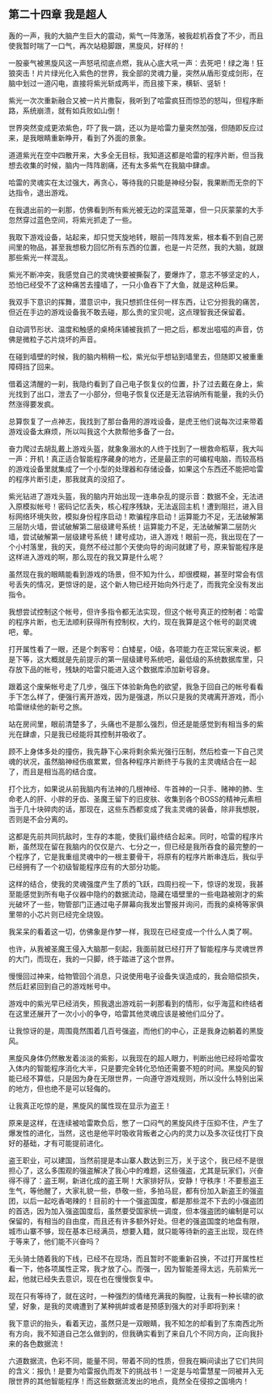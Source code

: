 ## 第二十四章 我是超人

轰的一声，我的大脑产生巨大的震动，紫气一阵激荡，被我趁机吞食了不少，而且使我暂时喘了一口气，再次站稳脚跟，黑旋风，好样的！

一股豪气被黑旋风这一声怒吼彻底点燃，我从心底大吼一声：去死吧！绿之海！狂狼突击！片片绿光化入紫色的世界，我全部的灵魂力量，突然从盾形变成剑形，在脑中划过一道闪电，直接将紫光斩成两半，而且接下来，横斩、竖斩！

紫光一次次重新融合又被一片片撒裂，我听到了哈雷疯狂而惊恐的怒叫，但程序断路，系统崩溃，就有如兵败如山倒！

世界突然变成更浓紫色，吓了我一跳，还以为是哈雷力量突然加强，但随即反应过来，是我眼睛重新睁开，看到了外面的景象。

道道紫光在空中四散开来，大多全无目标，我知道这都是哈雷的程序片断，但当我想去收集的时候，脑内一阵阵剧痛，还有太多紫气在我脑中肆虐。

哈雷的灵魂实在太过强大，再贪心，等待我的只能是神经分裂，我果断而无奈的下达指令，退出游戏。

在我退出前的一刹那，仿佛看到所有紫光被无边的深蓝笼罩，但一只灰蒙蒙的大手忽然穿过蓝色空间，将紫光抓走了一些。

我取下游戏设备，站起来，却只觉天旋地转，眼前一阵阵发紫，根本看不到自己房间里的物品，甚至我想极力回忆所有东西的位置，也是一片茫然，我的大脑，就跟那些紫光一样混乱。

紫光不断冲突，我感觉自己的灵魂快要被撕裂了，要爆炸了，意志不够坚定的人，恐怕已经受不了这种痛苦去撞墙了，一只小鱼吞下了大鱼，就是这种后果。

我双手下意识的挥舞，潜意识中，我只想抓住任何一样东西，让它分担我的痛苦，但近在手边的游戏设备我不敢去碰，那么贵的宝贝呢，这点理智我还保留着。

自动调节形状、温度和触感的桌椅床铺被我抓了一把之后，都发出嗞嗞的声音，仿佛是微粒子芯片烧坏的声音。

在碰到墙壁的时候，我的脑内稍稍一松，紫光似乎想钻到墙里去，但随即又被重重障碍挡了回来。

借着这清醒的一刹，我隐约看到了自己电子恢复仪的位置，扑了过去戴在身上，紫光找到了出口，泄去了一小部分，但电子恢复仪还是无法容纳所有能量，我的头仍然涨得要发疯。

总算恢复了一点神志，我找到了那台备用的游戏设备，是虎王他们说每次过来带着游戏设备太麻烦，所以叫我这个大款帮他多备了一台。

奋力爬过去胡乱戴上游戏头盔，就象象溺水的人终于找到了一根救命稻草，我大叫一声：开机！真正适合智能程序藏身的地方，还是最正宗的可编程电脑，而较高档的游戏设备里就集成了一个小型的处理器和存储设备，如果这个东西还不能把哈雷的程序片断引走，那我就真的没招了。

紫光钻进了游戏头盔，我的脑内开始出现一连串杂乱的提示音：数据不全，无法进入原模拟帐号！密码记忆丢失，核心程序残缺，无法返回主机！遭到阻拦，进入目标网络环境失败，模拟身份程序启动！欺骗程序启动！运算能力不足，无法破解第三层防火墙，尝试破解第二层级建号系统！运算能力不足，无法破解第二层防火墙，尝试破解第一层级建号系统！建号成功，进入游戏！眼前一亮，我出现在了一个小村落里，我的天，竟然不经过那个天使向导的询问就建了号，原来智能程序是这样进入游戏的啊，那么现在的我又算是什么呢？

虽然现在我的眼睛能看到游戏的场景，但不知为什么，却很模糊，甚至时常会有信号丢失的情况，更惊讶的是，这个新人物已经开始向外行走了，而我完全没有发出指令。

我想尝试控制这个帐号，但许多指令都无法实现，但这个帐号真正的控制者：哈雷的程序片断，也无法顺利获得所有控制权，大约，现在我算是这个帐号的副灵魂吧，晕。

打开属性看了一眼，还是个刺客号：白矮星，0级，各项能力在正常玩家来说，都是下等，这大概就是先前提示的第一层级建号系统吧，最低级的系统数据库里，只存放下品的帐号，残缺的哈雷只能进入这个数据库添加新号容身。

跟着这个废柴帐号走了几步，强压下体验新角色的欲望，我急于回自己的帐号看看手下怎么样了，便强行离开游戏，因为是强退，所以只是我的灵魂离开游戏，而小哈雷继续他的新号之旅。

站在房间里，眼前清楚多了，头痛也不是那么强烈，但还是能感觉到有相当多的紫光在肆虐，只是我已经能将其控制并吸收了。

顾不上身体多处的撞伤，我先静下心来将剩余紫光强行压制，然后检查一下自己灵魂的状况，虽然脑神经伤痕累累，但各种程序片断终于与我的主灵魂结合在一起了，而且是相当高的结合度。

打个比方，如果说从前我脑内有法神的几根神经、牛首神的一只手、赌神的肺、生命老人的肝、小胖的牙齿、圣魔王留下的旧皮肤、收集到各个BOSS的精神元素相当于几十块碎肉的话，那现在，这些东西都变成了我主灵魂的装备，除非我想脱，否则是不会分离的。

这都是先前共同抗敌时，生存的本能，使我们最终结合起来。同时，哈雷的程序片断，虽然现在留在我脑内的仅仅是六、七分之一，但已经是我所吞食的最完整的一个程序了，它是我重组灵魂中的一根主要骨干，将原有的程序片断串连后，我似乎已经拥有了一个初级智能程序应有的大部分功能。

这样的结合，使我的灵魂强度产生了质的飞跃，四周扫视一下，惊讶的发现，我甚至能感觉到所有电子仪器中隐约的数据流动，隐藏在墙壁里的一些电路被刚才的紫光破坏了一些，物管部门正通过电子屏幕向我发出警报并询问，而我的桌椅等家俱里带的小芯片则已经完全烧毁。

我呆呆的看着这一切，仿佛象是作梦一样，我现在已经变成一个什么人类了啊。

也许，从我被圣魔王侵入大脑那一刻起，我面前就已经打开了智能程序与灵魂世界的大门，而现在，我的一只脚，终于踏进了这个世界。

慢慢回过神来，给物管回个消息，只说使用电子设备失误造成的，我会赔偿损失，然后赶紧回到自己的游戏帐号中。

游戏中的紫光早已经消失，照我退出游戏前一刹那看到的情形，似乎海蓝和终结者在这里还展开了一次小小的争夺，哈雷其他灵魂应该是被他们瓜分了。

让我惊讶的是，周围竟然围着几百号强盗，而他们的中心，正是我身边躺着的黑旋风。

黑旋风身体仍然散发着淡淡的紫影，以我现在的超人眼力，判断出他已经将哈雷攻入体内的智能程序消化大半，只是要完全转化恐怕还需要不短的时间。黑旋风的智能已经不算低，只是因为身在无限世界，一向遵守游戏规则，所以没什么特别出采的地方，但也绝不是可以轻侮的。

让我真正吃惊的是，黑旋风的属性现在显示为盗王！

原来是这样，在连续被哈雷欺负后，憋了一口闷气的黑旋风终于压抑不住，产生了爆发性的进化，当然，这也是他平时吸收背叛者之心内的灵力以及多次征伐打下良好的基础，才有可能提前进化。

盗王职业，可以建国，当然前提是本山寨人数达到三万，关于这个，我已经不是很担心了，这么多围观的强盗解决了我心中的难题，这些强盗，尤其是玩家们，兴奋得不得了：盗王啊，新进化成的盗王啊！大家排好队，安静！守秩序！不要惹盗王生气，等他醒了，大家礼貌一些，恭敬一些，多拍马屁，都有份加入新盗王的强盗团，以后一起吃香喝辣的！目前的十一个强盗国度，都是那些混不下去的小强盗团的首选，因为加入强盗国度后，虽然要受国家统一调度，但本强盗团的编制是可以保留的，有相当的自由度，而且还有许多额外好处。但老的强盗国度的地盘有限，城市山寨不够，现在基本已经满员，想要入籍，就只能等待新的盗王出现，现在终于等来了，他们能不兴奋吗？

无头骑士随着我的下线，已经不在现场，而且暂时不能重新召换，不过打开属性栏看一下，他各项属性正常，我才放了心。而强一，因为智能差得太远，先前紫光一起，他就已经失去意识，现在也在慢慢恢复中。

现在只有等待了，就在这时，一种强烈的情绪充满我的胸膛，让我有一种长啸的欲望，好象，是我的灵魂遭到了某种挑衅或者是预感到强大的对手即将到来！

我下意识的抬头，看着天边，虽然只是一双眼睛，我不知怎的却看到了东南西北所有方向，我不知道自己怎么做到的，但我确实看到了来自几个不同方向，正向我扑来的各色数据流！

六道数据流，色彩不同，能量不同，带着不同的性质，但我在瞬间读出了它们共同的含义：报仇！是要为哈雷报仇而发下的挑战书！一定是与哈雷慧星一同被并入无限世界的其他智能程序！而这些数据流发出的地点，竟然全在侵掠之国境内！

